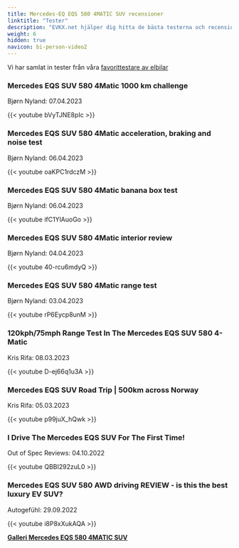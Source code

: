 ```yaml
---
title: Mercedes-EQ EQS 580 4MATIC SUV recensioner
linktitle: "Tester"
description: "EVKX.net hjälper dig hitta de bästa testerna och recensionerna av denna modell."
weight: 6
hidden: true
navicon: bi-person-video2
---
```

Vi har samlat in tester från våra [favorittestare av elbilar](../../../../../guides/evreviewers/)

<div class="container text-center shadow p-2 pe-4 mb-5 bg-body-tertiary rounded border">
<h3>Mercedes EQS SUV 580 4Matic 1000 km challenge</h3>
<p>Bjørn Nyland: 07.04.2023</p>

{{< youtube bVyTJNE8pIc >}}

</div>
<div class="container text-center shadow p-2 pe-4 mb-5 bg-body-tertiary rounded border">
<h3>Mercedes EQS SUV 580 4Matic acceleration, braking and noise test</h3>
<p>Bjørn Nyland: 06.04.2023</p>

{{< youtube oaKPC1rdczM >}}

</div>
<div class="container text-center shadow p-2 pe-4 mb-5 bg-body-tertiary rounded border">
<h3>Mercedes EQS SUV 580 4Matic banana box test</h3>
<p>Bjørn Nyland: 06.04.2023</p>

{{< youtube ifC1YlAuoGo >}}

</div>
<div class="container text-center shadow p-2 pe-4 mb-5 bg-body-tertiary rounded border">
<h3>Mercedes EQS SUV 580 4Matic interior review</h3>
<p>Bjørn Nyland: 04.04.2023</p>

{{< youtube 40-rcu6mdyQ >}}

</div>
<div class="container text-center shadow p-2 pe-4 mb-5 bg-body-tertiary rounded border">
<h3>Mercedes EQS SUV 580 4Matic range test</h3>
<p>Bjørn Nyland: 03.04.2023</p>

{{< youtube rP6Eycp8unM >}}

</div>
<div class="container text-center shadow p-2 pe-4 mb-5 bg-body-tertiary rounded border">
<h3>120kph/75mph Range Test In The Mercedes EQS SUV 580 4-Matic</h3>
<p>Kris Rifa: 08.03.2023</p>

{{< youtube D-ej66q1u3A >}}

</div>
<div class="container text-center shadow p-2 pe-4 mb-5 bg-body-tertiary rounded border">
<h3>Mercedes EQS SUV Road Trip | 500km across Norway</h3>
<p>Kris Rifa: 05.03.2023</p>

{{< youtube p99juX_hQwk >}}

</div>
<div class="container text-center shadow p-2 pe-4 mb-5 bg-body-tertiary rounded border">
<h3>I Drive The Mercedes EQS SUV For The First Time!</h3>
<p>Out of Spec Reviews: 04.10.2022</p>

{{< youtube QBBI292zuL0 >}}

</div>
<div class="container text-center shadow p-2 pe-4 mb-5 bg-body-tertiary rounded border">
<h3>Mercedes EQS SUV 580 AWD driving REVIEW - is this the best luxury EV SUV?</h3>
<p>Autogefühl: 29.09.2022</p>

{{< youtube i8P8xXukAQA >}}

</div>
<div class="mt-3 mb-3">
<a href="../gallery/" class="text-decoration-none text-black">
<strong><i class="bi-arrow-left"></i>Galleri  </strong>
</a>
<a href="../" class="text-decoration-none text-black float-end">
<strong>Mercedes EQS 580 4MATIC SUV <i class="bi-arrow-right"></i></strong>
</a>
</div>

